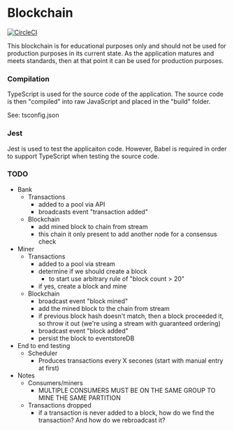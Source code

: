 # Blockchain

[![CircleCI](https://circleci.com/gh/exilesprx/blockchain/tree/main.svg?style=svg)](https://circleci.com/gh/exilesprx/blockchain/tree/main)

This blockchain is for educational purposes only and should not be used for production purposes in its current state. As the application matures and meets standards, then at that point it can be used for production purposes.

### Compilation

TypeScript is used for the source code of the application. The source code is then "compiled" into raw JavaScript and placed in the "build" folder.

See: tsconfig.json

### Jest

Jest is used to test the applicaiton code. However, Babel is required in order to support TypeScript when testing the source code.

### TODO
- Bank
    - Transactions
        - added to a pool via API
        - broadcasts event "transaction added"
    - Blockchain
        - add mined block to chain from stream
        - this chain it only present to add another node for a consensus check
- Miner
    - Transactions
        - added to a pool via stream
        - determine if we should create a block
            - to start use arbitrary rule of "block count > 20"
        - if yes, create a block and mine
    - Blockchain
        - broadcast event "block mined"
        - add the mined block to the chain from stream
        - if previous block hash doesn't match, then a block proceeded it, so throw it
            out (we're using a stream with guaranteed ordering)
        - broadcast event "block added"
        - persist the block to eventstoreDB
- End to end testing
    - Scheduler
        - Produces transactions every X secones (start with manual entry at first)
- Notes 
    - Consumers/miners
        - MULTIPLE CONSUMERS MUST BE ON THE SAME GROUP TO MINE THE SAME PARTITION
    - Transactions dropped
        - if a transaction is never added to a block, how do we find the transaction? And how do we rebroadcast it?